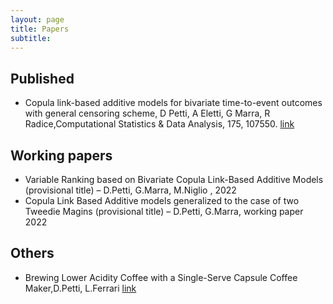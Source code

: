 ```yaml
---
layout: page
title: Papers
subtitle: 
---
```





## Published
- Copula link-based additive models for bivariate time-to-event outcomes with general censoring scheme,
D Petti, A Eletti, G Marra, R Radice,Computational Statistics & Data Analysis, 175, 107550. [link](https://www.sciencedirect.com/science/article/abs/pii/S016794732200130X)

## Working papers
- Variable Ranking based on Bivariate Copula Link-Based Additive Models (provisional title) – D.Petti, G.Marra, M.Niglio , 2022
- Copula Link Based Additive models generalized to the case of two Tweedie Magins (provisional title) – D.Petti, G.Marra, working paper 2022


## Others
- Brewing Lower Acidity Coffee with a Single-Serve Capsule Coffee Maker,D.Petti, L.Ferrari [link](assets/PapersPettiFerrari.pdf)
